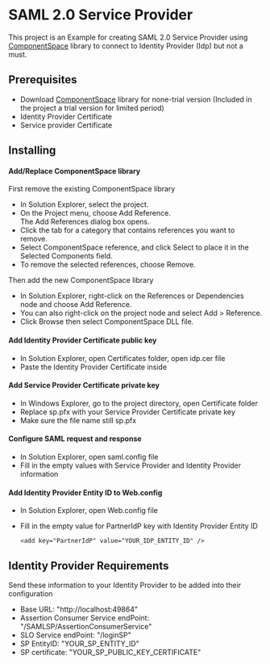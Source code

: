 # SAML 2.0 Service Provider

This project is an Example for creating SAML 2.0 Service Provider using [ComponentSpace](https://www.componentspace.com/) library to connect to Identity Provider (Idp) but not a must.

## Prerequisites

- Download [ComponentSpace](https://www.componentspace.com/) library for none-trial version (Included in the project a trial version for limited period)
- Identity Provider Certificate
- Service provider Certificate


## Installing

#### Add/Replace ComponentSpace library

First remove the existing ComponentSpace library

* In Solution Explorer, select the project.
* On the Project menu, choose Add Reference.    
	The Add References dialog box opens.
* Click the tab for a category that contains references you want to remove.   
* Select ComponentSpace reference, and click Select to place it in the Selected Components field.    
* To remove the selected references, choose Remove.


Then add the new ComponentSpace library


* In Solution Explorer, right-click on the References or Dependencies node and choose Add Reference.
* You can also right-click on the project node and select Add > Reference.
* Click Browse then select ComponentSpace DLL file.



#### Add Identity Provider Certificate public key


* In Solution Explorer, open Certificates folder, open idp.cer file
* Paste the Identity Provider Certificate inside


#### Add Service Provider Certificate private key


* In Windows Explorer, go to the project directory, open Certificate folder
* Replace sp.pfx with your Service Provider Certificate private key
* Make sure the file name still sp.pfx


#### Configure SAML request and response

* In Solution Explorer, open saml.config file
* Fill in the empty values with Service Provider and Identity Provider information


#### Add Identity Provider Entity ID to Web.config

* In Solution Explorer, open Web.config file
* Fill in the empty value for PartnerIdP key with Identity Provider Entity ID

	```<add key="PartnerIdP" value="YOUR_IDP_ENTITY_ID" />```



## Identity Provider Requirements

Send these information to your Identity Provider to be added into their configuration


* Base URL: "http://localhost:49864"
* Assertion Consumer Service endPoint: "/SAMLSP/AssertionConsumerService"
* SLO Service endPoint: "/loginSP"
* SP EntityID: "YOUR\_SP\_ENTITY\_ID"
* SP certificate: "YOUR\_SP\_PUBLIC\_KEY\_CERTIFICATE"


